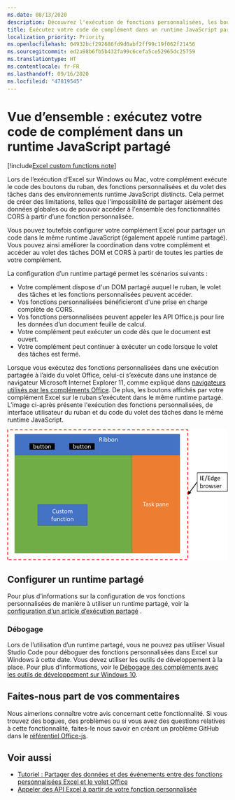 ```yaml
---
ms.date: 08/13/2020
description: Découvrez l'exécution de fonctions personnalisées, les boutons du ruban et le code du volet des tâches dans un runtime JavaScript identique pour coordonner des scénarios dans votre complément.
title: Exécutez votre code de complément dans un runtime JavaScript partagé
localization_priority: Priority
ms.openlocfilehash: 04932bcf292686fd9d0abf2ff99c19f062f21456
ms.sourcegitcommit: ed2a98b6fb5b432fa99c6cefa5ce52965dc25759
ms.translationtype: HT
ms.contentlocale: fr-FR
ms.lasthandoff: 09/16/2020
ms.locfileid: "47819545"
---
```

# <a name="overview-run-your-add-in-code-in-a-shared-javascript-runtimes"></a>Vue d’ensemble : exécutez votre code de complément dans un runtime JavaScript partagé

[!include[Excel custom functions note](../includes/excel-custom-functions-note.md)]

Lors de l’exécution d’Excel sur Windows ou Mac, votre complément exécute le code des boutons du ruban, des fonctions personnalisées et du volet des tâches dans des environnements runtime JavaScript distincts. Cela permet de créer des limitations, telles que l'impossibilité de partager aisément des données globales ou de pouvoir accéder à l'ensemble des fonctionnalités CORS à partir d’une fonction personnalisée.

Vous pouvez toutefois configurer votre complément Excel pour partager un code dans le même runtime JavaScript (également appelé runtime partagé). Vous pouvez ainsi améliorer la coordination dans votre complément et accéder au volet des tâches DOM et CORS à partir de toutes les parties de votre complément.

La configuration d’un runtime partagé permet les scénarios suivants :

- Votre complément dispose d'un DOM partagé auquel le ruban, le volet des tâches et les fonctions personnalisées peuvent accéder.
- Vos fonctions personnalisées bénéficieront d'une prise en charge complète de CORS.
- Vos fonctions personnalisées peuvent appeler les API Office.js pour lire les données d’un document feuille de calcul.
- Votre complément peut exécuter un code dès que le document est ouvert.
- Votre complément peut continuer à exécuter un code lorsque le volet des tâches est fermé.

Lorsque vous exécutez des fonctions personnalisées dans une exécution partagée à l’aide du volet Office, celui-ci s’exécute dans une instance de navigateur Microsoft Internet Explorer 11, comme expliqué dans [navigateurs utilisés par les compléments Office](../concepts/browsers-used-by-office-web-add-ins.md). De plus, les boutons affichés par votre complément Excel sur le ruban s’exécutent dans le même runtime partagé. L’image ci-après présente l'exécution des fonctions personnalisées, de interface utilisateur du ruban et du code du volet des tâches dans le même runtime JavaScript.

![Fonctions personnalisées s'exécutant dans un runtime partagé avec les boutons du ruban et le volet des tâches dans Excel](../images/custom-functions-in-browser-runtime.png)

## <a name="set-up-a-shared-runtime"></a>Configurer un runtime partagé

Pour plus d’informations sur la configuration de vos fonctions personnalisées de manière à utiliser un runtime partagé, voir la [configuration d’un article d’exécution partagé](configure-your-add-in-to-use-a-shared-runtime.md) .

### <a name="debugging"></a>Débogage

Lors de l’utilisation d’un runtime partagé, vous ne pouvez pas utiliser Visual Studio Code pour déboguer des fonctions personnalisées dans Excel sur Windows à cette date. Vous devez utiliser les outils de développement à la place. Pour plus d'informations, voir le [Débogage des compléments avec les outils de développement sur Windows 10](../testing/debug-add-ins-using-f12-developer-tools-on-windows-10.md).

## <a name="give-us-feedback"></a>Faites-nous part de vos commentaires

Nous aimerions connaître votre avis concernant cette fonctionnalité. Si vous trouvez des bogues, des problèmes ou si vous avez des questions relatives à cette fonctionnalité, faites-le nous savoir en créant un problème GitHub dans le [référentiel Office-js](https://github.com/OfficeDev/office-js).

## <a name="see-also"></a>Voir aussi

- [Tutoriel : Partager des données et des événements entre des fonctions personnalisées Excel et le volet Office](../tutorials/share-data-and-events-between-custom-functions-and-the-task-pane-tutorial.md)
- [Appeler des API Excel à partir de votre fonction personnalisée](call-excel-apis-from-custom-function.md)
